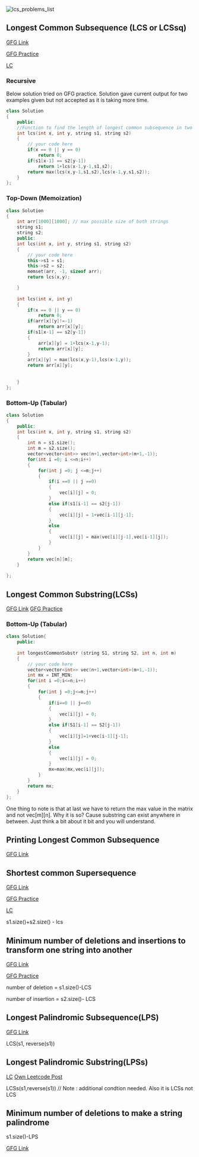 


![lcs_problems_list](https://user-images.githubusercontent.com/10953202/149148813-bcb3030f-f8d5-42aa-acd9-f3c1c03d848c.jpg)

## Longest Common Subsequence (LCS or LCSsq)

[GFG Link](https://www.geeksforgeeks.org/longest-common-subsequence-dp-4/)

[GFG Practice](https://practice.geeksforgeeks.org/problems/longest-common-subsequence-1587115620/1)

[LC](https://leetcode.com/problems/longest-common-subsequence/)
### Recursive
Below solution tried on GFG practice.
Solution gave current output for two examples given but not accepted as it is taking more time.
``` c++
class Solution
{
    public:
    //Function to find the length of longest common subsequence in two strings.
    int lcs(int x, int y, string s1, string s2)
    {
        // your code here
        if(x == 0 || y == 0)
            return 0;
        if(s1[x-1] == s2[y-1])
            return 1+lcs(x-1,y-1,s1,s2);
        return max(lcs(x,y-1,s1,s2),lcs(x-1,y,s1,s2));
    }
};

```


### Top-Down (Memoization)
``` c++
class Solution
{
    int arr[1000][1000]; // max possible size of both strings
    string s1;
    string s2;
    public:
    int lcs(int x, int y, string s1, string s2)
    {
        // your code here
        this->s1 = s1;
        this->s2 = s2;
        memset(arr, -1, sizeof arr); 
        return lcs(x,y);

    }
    
    int lcs(int x, int y)
    {
        if(x == 0 || y == 0)
            return 0;
        if(arr[x][y]!=-1)
            return arr[x][y];
        if(s1[x-1] == s2[y-1])
        {
            arr[x][y] = 1+lcs(x-1,y-1);
            return arr[x][y];
        }
        arr[x][y] = max(lcs(x,y-1),lcs(x-1,y));
        return arr[x][y];
        
        
    }
};
```
### Bottom-Up (Tabular)
``` c++
class Solution
{
    public:
    int lcs(int x, int y, string s1, string s2)
    {
        int n = s1.size();
        int m = s2.size();
        vector<vector<int>> vec(n+1,vector<int>(m+1,-1));
        for(int i =0; i <=n;i++)
        {
            for(int j =0; j <=m;j++)
            {
                if(i ==0 || j ==0)
                {
                    vec[i][j] = 0;
                }
                else if(s1[i-1] == s2[j-1])
                {
                    vec[i][j] = 1+vec[i-1][j-1];
                }
                else
                {
                    vec[i][j] = max(vec[i][j-1],vec[i-1][j]);
                }
            }
        }
        return vec[n][m];
    }
    
};
```
## Longest Common Substring(LCSs)

[GFG Link](https://www.geeksforgeeks.org/longest-common-substring-dp-29/) [GFG Practice](https://practice.geeksforgeeks.org/problems/longest-common-substring1452/1/)

### Bottom-Up (Tabular)
``` c++
class Solution{
    public:
    
    int longestCommonSubstr (string S1, string S2, int n, int m)
    {
        // your code here
        vector<vector<int>> vec(n+1,vector<int>(m+1,-1));
        int mx = INT_MIN;
        for(int i =0;i<=n;i++)
        {
            for(int j =0;j<=m;j++)
            {
                if(i==0 || j==0)
                {
                    vec[i][j] = 0;
                }
                else if(S1[i-1] == S2[j-1])
                {
                    vec[i][j]=1+vec[i-1][j-1];
                }
                else
                {
                    vec[i][j] = 0;
                }
                mx=max(mx,vec[i][j]);
            }
        }
        return mx;
    }
};
```
One thing to note is that at last we have to return the max value in the matrix and not vec[m][n]. Why it is so? Cause substring can exist anywhere in between. Just think a bit about it bit and you will understand.

## Printing Longest Common Subsequence
[GFG Link](https://www.geeksforgeeks.org/printing-longest-common-subsequence/)

## Shortest common Supersequence
[GFG Link](https://www.geeksforgeeks.org/shortest-common-supersequence/)

[GFG Practice](https://practice.geeksforgeeks.org/problems/shortest-common-supersequence0322/1/)

[LC](https://leetcode.com/problems/shortest-common-supersequence/)

s1.size()+s2.size() - lcs

## Minimum number of deletions and insertions to transform one string into another
[GFG Link](https://www.geeksforgeeks.org/minimum-number-deletions-insertions-transform-one-string-another/)

[GFG Practice](https://practice.geeksforgeeks.org/problems/minimum-number-of-deletions-and-insertions0209/1)

number of deletion = s1.size()-LCS

number of insertion = s2.size()- LCS

## Longest Palindromic Subsequence(LPS)
[GFG Link](https://www.geeksforgeeks.org/longest-palindromic-subsequence-dp-12/)

LCS(s1, reverse(s1))

## Longest Palindromic Substring(LPSs)
[LC](https://leetcode.com/problems/longest-palindromic-substring/)
[Own Leetcode Post](https://leetcode.com/problems/longest-palindromic-substring/discuss/1689129/C++-solution-:-longest-palindromic-substring-using-the-longest-common-substring)

LCSs(s1,reverse(s1)) // Note : additional condtion needed. Also it is LCSs not LCS

## Minimum number of deletions to make a string palindrome
s1.size()-LPS

[GFG Link](https://www.geeksforgeeks.org/minimum-number-deletions-make-string-palindrome/)


